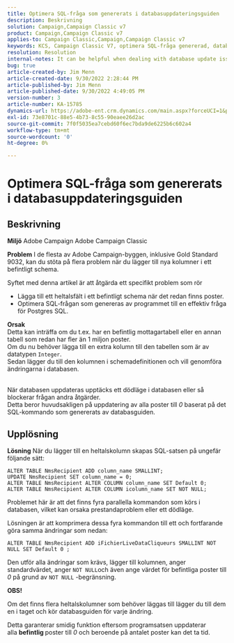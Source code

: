 ```yaml
---
title: Optimera SQL-fråga som genererats i databasuppdateringsguiden
description: Beskrivning
solution: Campaign,Campaign Classic v7
product: Campaign,Campaign Classic v7
applies-to: Campaign Classic,Campaign,Campaign Classic v7
keywords: KCS, Campaign Classic V7, optimera SQL-fråga genererad, databasuppdateringsguide
resolution: Resolution
internal-notes: It can be helpful when dealing with database update issues with big tables
bug: true
article-created-by: Jim Menn
article-created-date: 9/30/2022 2:28:44 PM
article-published-by: Jim Menn
article-published-date: 9/30/2022 4:49:05 PM
version-number: 3
article-number: KA-15785
dynamics-url: https://adobe-ent.crm.dynamics.com/main.aspx?forceUCI=1&pagetype=entityrecord&etn=knowledgearticle&id=f9d8b92d-cc40-ed11-9db1-0022480866ad
exl-id: 73e8701c-88e5-4b73-8c55-90eaee26d2ac
source-git-commit: 7f0f5035ea7cebd60f6ec7bda9de6225b6c602a4
workflow-type: tm+mt
source-wordcount: '0'
ht-degree: 0%

---
```


# Optimera SQL-fråga som genererats i databasuppdateringsguiden

## Beskrivning


<b>Miljö</b>
Adobe Campaign Adobe Campaign Classic

<b>Problem</b>
I de flesta av Adobe Campaign-byggen, inklusive Gold Standard 9032, kan du stöta på flera problem när du lägger till nya kolumner i ett befintligt schema.

Syftet med denna artikel är att åtgärda ett specifikt problem som rör

- Lägga till ett heltalsfält i ett befintligt schema när det redan finns poster.
- Optimera SQL-frågan som genereras av programmet till en effektiv fråga för Postgres SQL.


<b>Orsak</b>
<br>Detta kan inträffa om du t.ex. har en befintlig mottagartabell eller en annan tabell som redan har fler än 1 miljon poster.
<br>Om du nu behöver lägga till en extra kolumn till den tabellen som är av datatypen `Integer`.
<br>Sedan lägger du till den kolumnen i schemadefinitionen och vill genomföra ändringarna i databasen.

<br>När databasen uppdateras upptäcks ett dödläge i databasen eller så blockerar frågan andra åtgärder.
<br>Detta beror huvudsakligen på uppdatering av alla poster till *0* baserat på det SQL-kommando som genererats av databasguiden.<br>

## Upplösning


<b>Lösning</b>
När du lägger till en heltalskolumn skapas SQL-satsen på ungefär följande sätt:


```
ALTER TABLE NmsRecipient ADD column_name SMALLINT;
UPDATE NmsRecipient SET column_name = 0;
ALTER TABLE NmsRecipient ALTER COLUMN column_name SET Default 0;
ALTER TABLE NmsRecipient ALTER COLUMN icolumn_name SET NOT NULL;
```


Problemet här är att det finns fyra parallella kommandon som körs i databasen, vilket kan orsaka prestandaproblem eller ett dödläge.

Lösningen är att komprimera dessa fyra kommandon till ett och fortfarande göra samma ändringar som nedan:


```
ALTER TABLE NmsRecipient ADD iFichierLiveDataCliqueurs SMALLINT NOT NULL SET Default 0 ;
```


Den utför alla ändringar som krävs, lägger till kolumnen, anger standardvärdet, anger `NOT NULL`och även ange värdet för befintliga poster till *0* på grund av `NOT NULL` -begränsning.



<b>OBS!</b>

Om det finns flera heltalskolumner som behöver läggas till lägger du till dem en i taget och kör databasguiden för varje ändring.

Detta garanterar smidig funktion eftersom programsatsen uppdaterar alla <b>befintlig </b>poster till *0* och beroende på antalet poster kan det ta tid.
